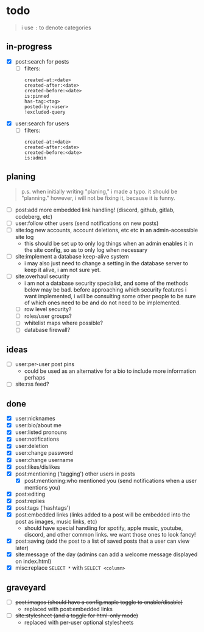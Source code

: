 # todo

> i use `:` to denote categories

## in-progress

- [x] post:search for posts
	- [ ] filters:
		```
		created-at:<date>
		created-after:<date>
		created-before:<date>
		is:pinned
		has-tag:<tag>
		posted-by:<user>
		!excluded-query
		```
- [x] user:search for users
	- [ ] filters:
		```
		created-at:<date>
		created-after:<date>
		created-before:<date>
		is:admin
		```

## planing

> p.s. when initially writing "planing," i made a typo. it should be "planning."
> however, i will not be fixing it, because it is funny.

- [ ] post:add more embedded link handling! (discord, github, gitlab, codeberg, etc)
- [ ] user:follow other users (send notifications on new posts)
- [ ] site:log new accounts, account deletions, etc etc in an admin-accessible site log
	- this should be set up to only log things when an admin enables it in the site config, so as to only log when necessary
- [ ] site:implement a database keep-alive system
	- i may also just need to change a setting in the database server to keep it alive, i am not sure yet.
- [ ] site:overhaul security
	- i am not a database security specialist, and some of the methods below may be bad.
	before approaching which security features i want implemented, i will be consulting some other people to be sure of which ones need to be and do not need to be implemented.
	- [ ] row level security?
	- [ ] roles/user groups?
	- [ ] whitelist maps where possible?
	- [ ] database firewall?

## ideas

- [ ] user:per-user post pins
	- could be used as an alternative for a bio to include more information perhaps
- [ ] site:rss feed?

## done

- [x] user:nicknames
- [x] user:bio/about me
- [x] user:listed pronouns
- [x] user:notifications
- [x] user:deletion
- [x] user:change password
- [x] user:change username
- [x] post:likes/dislikes
- [x] post:mentioning ('tagging') other users in posts
	- [x] post:mentioning:who mentioned you (send notifications when a user mentions you)
- [x] post:editing
- [x] post:replies
- [x] post:tags ('hashtags')
- [x] post:embedded links (links added to a post will be embedded into the post
as images, music links, etc)
	- should have special handling for spotify, apple music, youtube,
	discord, and other common links. we want those ones to look fancy!
- [x] post:saving (add the post to a list of saved posts that a user can view later)
- [x] site:message of the day (admins can add a welcome message displayed on index.html)
- [x] misc:replace `SELECT *` with `SELECT <column>`

## graveyard

- [ ] ~~post:images (should have a config.maple toggle to enable/disable)~~
	- replaced with post:embedded links
- [ ] ~~site:stylesheet (and a toggle for html-only mode)~~
	- replaced with per-user optional stylesheets
